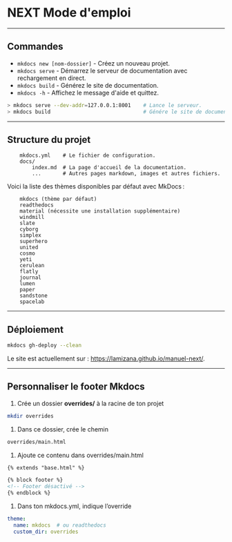 # NEXT Mode d'emploi

---

## Commandes

* `mkdocs new [nom-dossier]` - Créez un nouveau projet.
* `mkdocs serve` - Démarrez le serveur de documentation avec rechargement en direct.
* `mkdocs build` - Générez le site de documentation.
* `mkdocs -h` - Affichez le message d'aide et quittez.

```bash
> mkdocs serve --dev-addr=127.0.0.1:8001    # Lance le serveur.
> mkdocs build                              # Génére le site de documentation.

```

---

## Structure du projet

```text
    mkdocs.yml    # Le fichier de configuration.
    docs/
        index.md  # La page d'accueil de la documentation.
        ...       # Autres pages markdown, images et autres fichiers.
```

Voici la liste des thèmes disponibles par défaut avec MkDocs :

```text
    mkdocs (thème par défaut)
    readthedocs
    material (nécessite une installation supplémentaire)
    windmill
    slate
    cyborg
    simplex
    superhero
    united
    cosmo
    yeti
    cerulean
    flatly
    journal
    lumen
    paper
    sandstone
    spacelab
```

---

## Déploiement

```bash
mkdocs gh-deploy --clean
```

Le site est actuellement sur : <https://lamizana.github.io/manuel-next/>.

---

## Personnaliser le footer Mkdocs

1. Crée un dossier **overrides/** à la racine de ton projet

  ```bash
  mkdir overrides
  ```

1. Dans ce dossier, crée le chemin

  ```bash
  overrides/main.html
  ```

1. Ajoute ce contenu dans overrides/main.html

  ```html
  {% extends "base.html" %}

  {% block footer %}
  <!-- Footer désactivé -->
  {% endblock %}
  ```

1. Dans ton mkdocs.yml, indique l’override

  ```yaml
  theme:
    name: mkdocs  # ou readthedocs
    custom_dir: overrides
  ```
